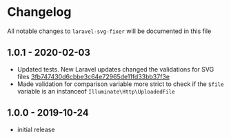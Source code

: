 # Changelog

All notable changes to `laravel-svg-fixer` will be documented in this file

## 1.0.1 - 2020-02-03

- Updated tests. New Laravel updates changed the validations for SVG files [3fb747430d6cbbe3c64e72965de11fd33bb37f3e](https://github.com/laravel/framework/commit/3fb747430d6cbbe3c64e72965de11fd33bb37f3e)
- Made validation for comparison variable more strict to check if the `$file` variable is an instanceof `Illuminate\Http\UploadedFile`

## 1.0.0 - 2019-10-24

- initial release

